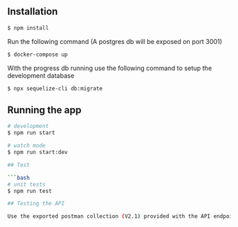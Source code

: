 ## Installation

```bash
$ npm install
```

Run the following command (A postgres db will be exposed on port 3001)

```bash
$ docker-compose up
```

With the progress db running use the following command to setup the development database

```
$ npx sequelize-cli db:migrate
```

## Running the app

```bash
# development
$ npm run start

# watch mode
$ npm run start:dev

## Test

```bash
# unit tests
$ npm run test

## Testing the API

Use the exported postman collection (V2.1) provided with the API endpoints.